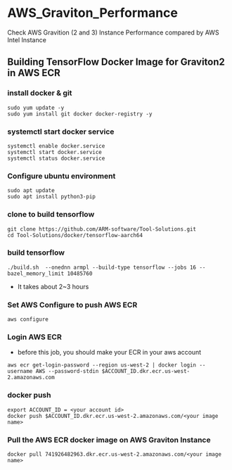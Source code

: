 # AWS_Graviton_Performance
Check AWS Gravition (2 and 3) Instance Performance compared by AWS Intel Instance
## Building TensorFlow Docker Image for Graviton2 in AWS ECR
### install docker & git
```
sudo yum update -y
sudo yum install git docker docker-registry -y
```
### systemctl start docker service
```
systemctl enable docker.service
systemctl start docker.service
systemctl status docker.service
```
### Configure ubuntu environment
```
sudo apt update
sudo apt install python3-pip
```
### clone to build tensorflow
```
git clone https://github.com/ARM-software/Tool-Solutions.git
cd Tool-Solutions/docker/tensorflow-aarch64
```
### build tensorflow
```
./build.sh  --onednn armpl --build-type tensorflow --jobs 16 --bazel_memory_limit 10485760
```
- It takes about 2~3 hours

### Set AWS Configure to push AWS ECR
```
aws configure
```
### Login AWS ECR
- before this job, you should make your ECR in your aws account
```
aws ecr get-login-password --region us-west-2 | docker login --username AWS --password-stdin $ACCOUNT_ID.dkr.ecr.us-west-2.amazonaws.com
```
### docker push
```
export ACCOUNT_ID = <your account id>
docker push $ACCOUNT_ID.dkr.ecr.us-west-2.amazonaws.com/<your image name>
```
### Pull the AWS ECR docker image on AWS Graviton Instance
```
docker pull 741926482963.dkr.ecr.us-west-2.amazonaws.com/<your image name>
```


